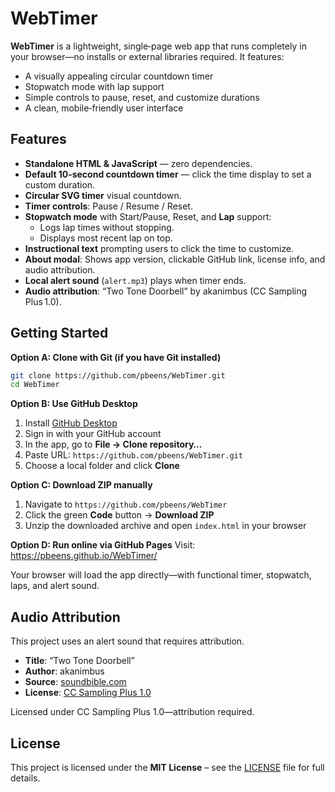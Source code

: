 # WebTimer

**WebTimer** is a lightweight, single‑page web app that runs completely in your browser—no installs or external libraries required. It features:

- A visually appealing circular countdown timer
- Stopwatch mode with lap support
- Simple controls to pause, reset, and customize durations
- A clean, mobile‑friendly user interface

## Features

- **Standalone HTML & JavaScript** — zero dependencies.
- **Default 10‑second countdown timer** — click the time display to set a custom duration.
- **Circular SVG timer** visual countdown.
- **Timer controls**: Pause / Resume / Reset.
- **Stopwatch mode** with Start/Pause, Reset, and **Lap** support:
  - Logs lap times without stopping.
  - Displays most recent lap on top.
- **Instructional text** prompting users to click the time to customize.
- **About modal**: Shows app version, clickable GitHub link, license info, and audio attribution.
- **Local alert sound** (`alert.mp3`) plays when timer ends.
- **Audio attribution**: “Two Tone Doorbell” by akanimbus (CC Sampling Plus 1.0).

## Getting Started

**Option A: Clone with Git (if you have Git installed)**

```bash
git clone https://github.com/pbeens/WebTimer.git
cd WebTimer
```

**Option B: Use GitHub Desktop**

1. Install [GitHub Desktop](https://desktop.github.com/)
2. Sign in with your GitHub account
3. In the app, go to **File → Clone repository…**
4. Paste URL: `https://github.com/pbeens/WebTimer.git`
5. Choose a local folder and click **Clone**

**Option C: Download ZIP manually**

1. Navigate to `https://github.com/pbeens/WebTimer`
2. Click the green **Code** button → **Download ZIP**
3. Unzip the downloaded archive and open `index.html` in your browser

**Option D: Run online via GitHub Pages**
Visit: https://pbeens.github.io/WebTimer/

Your browser will load the app directly—with functional timer, stopwatch, laps, and alert sound.

## Audio Attribution

This project uses an alert sound that requires attribution.

- **Title**: “Two Tone Doorbell”
- **Author**: akanimbus
- **Source**: [soundbible.com](https://soundbible.com/1462-Two-Tone-Doorbell.html)
- **License**: [CC Sampling Plus 1.0](https://creativecommons.org/licenses/sampling+/1.0/)

Licensed under CC Sampling Plus 1.0—attribution required.

## License

This project is licensed under the **MIT License** – see the [LICENSE](LICENSE) file for full details.
